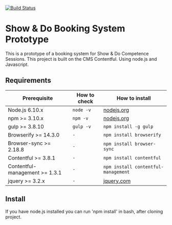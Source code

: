 [![Build Status](https://travis-ci.org/dalSara/ShowAndDoContentful.svg?branch=master)](https://travis-ci.org/dalSara/ShowAndDoContentful)

# Show & Do Booking System Prototype

This is a prototype of a booking system for Show & Do Competence Sessions. This project is built on the CMS Contentful. Using node.js and Javascript.


## Requirements 

| Prerequisite                       | How to check  | How to install
| ---------------------------------- | ------------- | ------------- |
| Node.js 6.10.x                     | `node -v`     | [nodejs.org](http://nodejs.org/) |
| npm >= 3.10.x                      | `npm -v`      | [nodejs.org](http://nodejs.org/) |
| gulp >= 3.8.10                     | `gulp -v`     | `npm install -g gulp` |
| Browserify >= 14.3.0               | `-`           | `npm install browserify` |
| Browser-sync >= 2.18.8             | `-`           | `npm install browser-sync` |
| Contentful >= 3.8.1                | `-`           | `npm install contentful` |
| Contentful-management >= 1.3.1     | `-`           | `npm install contentful-management` |
| jquery >= 3.2.x                    | `-`           | [jquery.com](https://jquery.com/) |



## Install

If you have node.js installed you can run 'npm install'
in bash, after cloning project.


